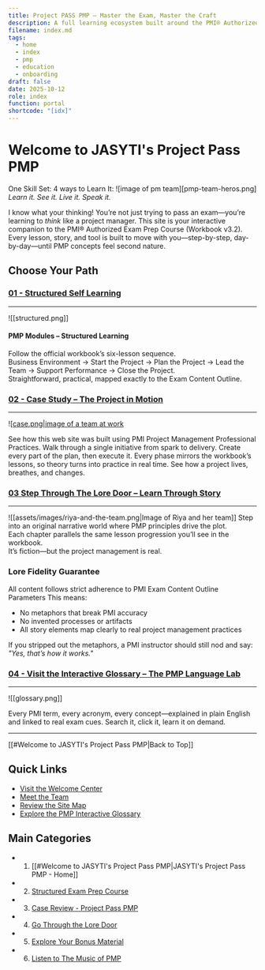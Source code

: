 ```yaml
---
title: Project PASS PMP – Master the Exam, Master the Craft
description: A full learning ecosystem built around the PMI® Authorized Exam Prep Workbook v3.2. One site, four worlds—learn it, see it, live it, and speak it.
filename: index.md
tags:
  - home
  - index
  - pmp
  - education
  - onboarding
draft: false
date: 2025-10-12
role: index
function: portal
shortcode: "[idx]"
---
```

# Welcome to JASYTI's Project Pass PMP  
 One Skill Set: 4 ways to Learn It: 
![image of pm team][pmp-team-heros.png]
*Learn it. See it. Live it. Speak it.*

I know what your thinking! You’re not just trying to pass an exam—you’re learning to *think* like a project manager.  This site is your interactive companion to the PMI® Authorized Exam Prep Course (Workbook v3.2). Every lesson, story, and tool is built to move with you—step-by-step, day-by-day—until PMP concepts feel second nature.

## Choose Your Path
### [01 - Structured Self Learning](01-structured/index.md)
---
![[structured.png]]

#### PMP Modules – Structured Learning  
Follow the official workbook’s six-lesson sequence.  
Business Environment → Start the Project → Plan the Project → Lead the Team → Support Performance → Close the Project.  
Straightforward, practical, mapped exactly to the Exam Content Outline.  

### [02 - Case Study – The Project in Motion](02-case-study/3-plan/1-artifacts/index.md)  
---
![[case.png|image of  a team at work](case.png)

See how this web site was built using PMI Project Management Professional Practices. Walk through a single initiative from spark to delivery.  Create every part of the plan, then execute it.
Every phase mirrors the workbook’s lessons, so theory turns into practice in real time.  See how a project lives, breathes, and changes.  

### [03 Step Through The Lore Door – Learn Through Story](03-the-lore-door/index.md)
---
![[assets/images/riya-and-the-team.png|Image of Riya and her team]]
Step into an original narrative world where PMP principles drive the plot.  
Each chapter parallels the same lesson progression you’ll see in the workbook.  
It’s fiction—but the project management is real.  
### Lore Fidelity Guarantee
All content follows strict adherence to PMI Exam Content Outline Parameters
This means:
- No metaphors that break PMI accuracy  
- No invented processes or artifacts  
- All story elements map clearly to real project management practices

If you stripped out the metaphors, a PMI instructor should still nod and say: *"Yes, that’s how it works."*

### [04 - Visit the Interactive Glossary – The PMP Language Lab](2-glossary.md)  
---
![[glossary.png]]

Every PMI term, every acronym, every concept—explained in plain English and linked to real exam cues. Search it, click it, learn it on demand.  

---
[[#Welcome to JASYTI's Project Pass PMP|Back to Top]]
## Quick Links
- [Visit the Welcome Center](00-welcome/index.md)
- [Meet the Team](1-team-pmp.md) 
- [Review the Site Map](3-site-map.md)
- [Explore the PMP Interactive Glossary](2-glossary.md)
##  Main Categories
- 1. [[#Welcome to JASYTI's Project Pass PMP|JASYTI's Project Pass PMP - Home]]
- 2. [Structured Exam Prep Course](01-structured/index.md)
- 3. [Case Review - Project Pass PMP](02-case-study/3-plan/1-artifacts/index.md)
- 4. [Go Through the Lore Door](03-the-lore-door/index.md)
- 5. [Explore Your Bonus Material](04-bonus/index.md)
- 6. [Listen to The Music of PMP](05-music/Index.md)





